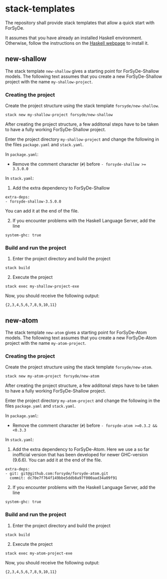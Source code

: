 # stack-templates
The repository shall provide stack templates that allow a quick start with ForSyDe.

It assumes that you have already an installed Haskell environment. Otherwise, follow the instructions on the [Haskell webpage](https://www.haskell.org/) to install it.


## new-shallow
The stack template `new-shallow` gives a starting point for ForSyDe-Shallow models. The following text assumes that you create a new ForSyDe-Shallow project with the name `my-shallow-project`.

### Creating the project
Create the project structure using the stack template `forsyde/new-shallow`. 
```
stack new my-shallow-project forsyde/new-shallow
```
After creating the project structure, a few additonal steps have to be taken to have a fully working ForSyDe-Shallow project.

Enter the project directory `my-shallow-project` and change the following in the files `package.yaml` and `stack.yaml`.

In `package.yaml`:

- Remove the comment character (`#`) before `- forsyde-shallow >= 3.5.0.0`

In `stack.yaml`:

1. Add the extra dependency to ForSyDe-Shallow

```
extra-deps:
- forsyde-shallow-3.5.0.0
```

You can add it at the end of the file.

2. If you encounter problems with the Haskell Language Server, add the line

```
system-ghc: true
```
### Build and run the project
1. Enter the project directory and build the project
```
stack build
```
2. Execute the project
```
stack exec my-shallow-project-exe
```
Now, you should receive the following output:
```
{2,3,4,5,6,7,8,9,10,11}
```

## new-atom
The stack template `new-atom` gives a starting point for ForSyDe-Atom models. The following text assumes that you create a new ForSyDe-Atom project with the name `my-atom-project`.

### Creating the project
Create the project structure using the stack template `forsyde/new-atom`.
```
stack new my-atom-project forsyde/new-atom
```
After creating the project structure, a few additonal steps have to be taken to have a fully working ForSyDe-Shallow project.

Enter the project directory `my-atom-project` and change the following in the files `package.yaml` and `stack.yaml`.

In `package.yaml`:

- Remove the comment character (`#`) before `- forsyde-atom >=0.3.2 && <0.3.3`

In `stack.yaml`:

1. Add the extra dependency to ForSyDe-Atom. Here we use a so far inofficial version that has been developed for newer GHC-version (9.6.6). You can add it at the end of the file.

```
extra-deps:
- git: git@github.com:forsyde/forsyde-atom.git
  commit: dc70e7f764f149bbe5ddb8a97f000aad34a09f91
```

2. If you encounter problems with the Haskell Language Server, add the line

```
system-ghc: true
```
### Build and run the project
1. Enter the project directory and build the project
```
stack build
```
2. Execute the project
```
stack exec my-atom-project-exe
```
Now, you should receive the following output:
```
{2,3,4,5,6,7,8,9,10,11}
```
